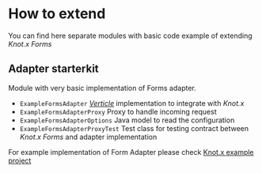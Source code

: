 # How to extend
You can find here separate modules with basic code example of extending _Knot.x Forms_

## Adapter starterkit

Module with very basic implementation of Forms adapter.

 - `ExampleFormsAdapter` [_Verticle_](http://vertx.io/docs/apidocs/io/vertx/core/Verticle.html) implementation to integrate with _Knot.x_
 - `ExampleFormsAdapterProxy` Proxy to handle incoming request
 - `ExampleFormsAdapterOptions` Java model to read the configuration
 - `ExampleFormsAdapterProxyTest` Test class for testing contract between _Knot.x Forms_ and adapter implementation
 
For example implementation of Form Adapter please check [Knot.x example project](https://github.com/Knotx/knotx-example-project/tree/master/acme-forms-adapter-http) 
